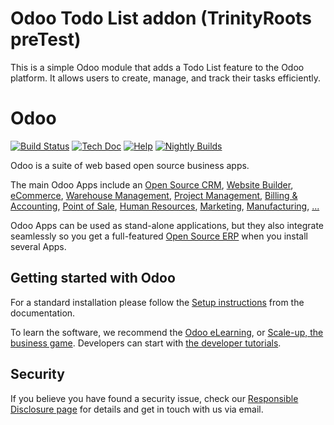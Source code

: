 # Odoo Todo List addon (TrinityRoots preTest)
This is a simple Odoo module that adds a Todo List feature to the Odoo platform. It allows users to create, manage, and track their tasks efficiently.


# Odoo

[![Build Status](https://runbot.odoo.com/runbot/badge/flat/1/master.svg)](https://runbot.odoo.com/runbot)
[![Tech Doc](https://img.shields.io/badge/master-docs-875A7B.svg?style=flat&colorA=8F8F8F)](https://www.odoo.com/documentation/master)
[![Help](https://img.shields.io/badge/master-help-875A7B.svg?style=flat&colorA=8F8F8F)](https://www.odoo.com/forum/help-1)
[![Nightly Builds](https://img.shields.io/badge/master-nightly-875A7B.svg?style=flat&colorA=8F8F8F)](https://nightly.odoo.com/)

Odoo is a suite of web based open source business apps.

The main Odoo Apps include an [Open Source CRM](https://www.odoo.com/page/crm),
[Website Builder](https://www.odoo.com/app/website),
[eCommerce](https://www.odoo.com/app/ecommerce),
[Warehouse Management](https://www.odoo.com/app/inventory),
[Project Management](https://www.odoo.com/app/project),
[Billing &amp; Accounting](https://www.odoo.com/app/accounting),
[Point of Sale](https://www.odoo.com/app/point-of-sale-shop),
[Human Resources](https://www.odoo.com/app/employees),
[Marketing](https://www.odoo.com/app/social-marketing),
[Manufacturing](https://www.odoo.com/app/manufacturing),
[...](https://www.odoo.com/)

Odoo Apps can be used as stand-alone applications, but they also integrate seamlessly so you get
a full-featured [Open Source ERP](https://www.odoo.com) when you install several Apps.

## Getting started with Odoo

For a standard installation please follow the [Setup instructions](https://www.odoo.com/documentation/master/administration/install/install.html)
from the documentation.

To learn the software, we recommend the [Odoo eLearning](https://www.odoo.com/slides),
or [Scale-up, the business game](https://www.odoo.com/page/scale-up-business-game).
Developers can start with [the developer tutorials](https://www.odoo.com/documentation/master/developer/howtos.html).

## Security

If you believe you have found a security issue, check our [Responsible Disclosure page](https://www.odoo.com/security-report)
for details and get in touch with us via email.